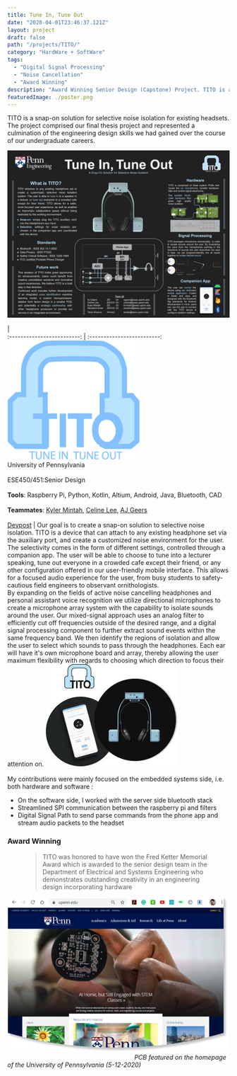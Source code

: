 ```yaml
---
title: Tune In, Tune Out
date: "2020-04-01T23:46:37.121Z"
layout: project
draft: false
path: "/projects/TITO/"
category: "HardWare + SoftWare"
tags:
  - "Digital Signal Processing"
  - "Noise Cancellation"
  - "Award Winning"
description: "Award Winning Senior Design (Capstone) Project. TITO is a snap-on solution for selective noise isolation for existing headsets. The project comprised our final thesis project and represented a culmination of the engineering design skills we had gained over the course of our undergraduate careers." 
featuredImage: ./poster.png
---
```


TITO is a snap-on solution for selective noise isolation for existing headsets. The project comprised our final thesis project and represented a culmination of the engineering design skills we had gained over the course of our undergraduate careers.

![Poster](./poster.png)
<br>

  |  
:-------------------------:      |       :-------------------------:
![Poster](./logo.png) <br> University of Pennsylvania <br><br> ESE450/451:Senior Design <br><br> **Tools**: Raspberry Pi, Python, Kotlin, Altium, Android, Java, Bluetooth, CAD    <br><br>**Teammates**: [Kyler Mintah](https://www.kylermintah.me), [Celine Lee](https://celine-lee.github.io), [AJ Geers](https://aj-geers.github.io) <br><br>  [Devpost](https://devpost.com/software/tune-in-tune-out) |   Our goal is to create a snap-on solution to selective noise isolation. TITO is a device that can attach to any existing headphone set via the auxiliary port, and create a customized noise environment for the user. The selectivity comes in the form of different settings, controlled through a companion app. The user will be able to choose to tune into a lecturer speaking, tune out everyone in a crowded cafe except their friend, or any other configuration offered in our user-friendly mobile interface. This allows for a focused audio experience for the user, from busy students to safety-cautious field engineers to observant ornithologists. <br> By expanding on the fields of active noise cancelling headphones and personal assistant voice recognition we utilize directional microphones to create a microphone array system with the capability to isolate sounds around the user. Our mixed-signal approach uses an analog filter to efficiently cut off frequencies outside of the desired range, and a digital signal processing component to further extract sound events within the same frequency band. We then identify the regions of isolation and allow the user to select which sounds to pass through the headphones. Each ear will have it's own microphone board and array, thereby allowing the user maximum flexibility with regards to choosing which direction to focus their attention on. ![Promo](./promo.jpg) <br><br> My contributions were mainly focused on the embedded systems side, i.e. both hardware and software : <ul><li>On the software side, I worked with the server side bluetooth stack</li><li>Streamlined SPI communication between the raspberry pi and filters</li><li>Digital Signal Path to send parse commands from the phone app and stream audio packets to the headset</li></ul> <h3>Award Winning</h3> 
<figure>
	<blockquote>
		<p>TITO was honored to have won the Fred Ketter Memorial Award which is awarded to the senior design team in the Department of Electrical and Systems Engineering who demonstrates outstanding creativity in an engineering design incorporating hardware</p>
	</blockquote>
</figure>

![Promo](./website.png)
&emsp;&emsp;&emsp;&emsp;&emsp;&emsp;&emsp;&emsp;&emsp;&emsp;&emsp;&emsp;&emsp;&emsp;&emsp;&emsp; &emsp;&emsp;&emsp;&emsp;
<i>PCB featured on the homepage of the University of Pennsylvania (5-12-2020)</i>






